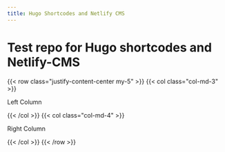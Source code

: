 ```yaml
---
title: Hugo Shortcodes and Netlify CMS
---
```


# Test repo for Hugo shortcodes and Netlify-CMS

{{< row class="justify-content-center my-5" >}}
{{< col class="col-md-3" >}}

Left Column

{{< /col >}}
{{< col class="col-md-4" >}}

Right Column

{{< /col >}}
{{< /row >}}